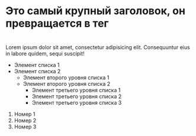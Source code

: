 <!-- Заголовки -->

# Это самый крупный заголовок, он превращается в тег <h1>

## <h2>

### <h3>

#### <h4>

##### <h5>

###### <h6>

<!-- Параграфы -->

Lorem ipsum dolor sit amet, consectetur adipisicing elit. Consequuntur eius in labore quidem, sequi suscipit!

<!-- Списки -->
<!-- организация маркерованного списка -->

- Элемент списка 1
- Элемент списка 2
  - Элемент второго уровня списка 1
  - Элемент второго уровня списка 2
    - Элемент третьего уровня списка 1
    - Элемент третьего уровня списка 2
    - Элемент третьего уровня списка 3

<!-- нумерованные списки -->

1. Номер 1
2. Номер 2
3. Номер 3
